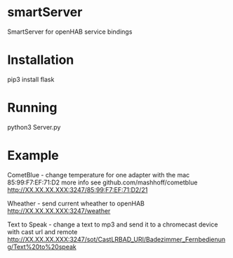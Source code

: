 # smartServer
SmartServer for openHAB service bindings

# Installation 
pip3 install flask

# Running
python3 Server.py

# Example  
CometBlue - change temperature for one adapter with the mac 85:99:F7:EF:71:D2 
more info see github.com/mashhoff/cometblue  
http://XX.XX.XX.XXX:3247/85:99:F7:EF:71:D2/21  
  
Wheather - send current wheather to openHAB  
http://XX.XX.XX.XXX:3247/weather  
  
Text to Speak - change a text to mp3 and send it to a chromecast device with cast url and remote
http://XX.XX.XX.XXX:3247/sot/CastLRBAD_URI/Badezimmer_Fernbedienung/Text%20to%20speak
